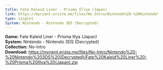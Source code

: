 ```yaml
---
title: Fate Kaleid Liner - Prisma Illya (Japan)
link: https://myrient.erista.me/files/No-Intro/Nintendo%20-%20Nintendo%203DS%20(Decrypted)/Fate%20Kaleid%20Liner%20-%20Prisma%20Illya%20(Japan).zip
type: single1
System: Nintendo - Nintendo 3DS (Decrypted)
---
```

<b>Game:</b> Fate Kaleid Liner - Prisma Illya (Japan)<br>
<b>System:</b> Nintendo - Nintendo 3DS (Decrypted)<br>
<b>Collection:</b> No-Intro<br>
<b>Download:</b> https://myrient.erista.me/files/No-Intro/Nintendo%20-%20Nintendo%203DS%20(Decrypted)/Fate%20Kaleid%20Liner%20-%20Prisma%20Illya%20(Japan).zip